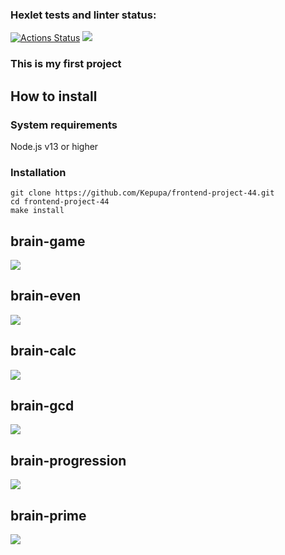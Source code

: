 ### Hexlet tests and linter status:
[![Actions Status](https://github.com/Kepupa/frontend-project-44/workflows/hexlet-check/badge.svg)](https://github.com/Kepupa/frontend-project-44/actions)
<a href="https://codeclimate.com/github/Kepupa/frontend-project-44/maintainability"><img src="https://api.codeclimate.com/v1/badges/31b3fa8e1a46f4a06fad/maintainability" /></a>

### This is my first project

## How to install
### System requirements
Node.js v13 or higher

### Installation
    
    git clone https://github.com/Kepupa/frontend-project-44.git
    cd frontend-project-44
    make install

## brain-game
<a href="https://asciinema.org/a/Wh7pM9RV4BhYnm2wXlrfXfRRj" target="_blank"><img src="https://asciinema.org/a/Wh7pM9RV4BhYnm2wXlrfXfRRj.svg" /></a>

## brain-even
<a href="https://asciinema.org/a/KY8Ko6MTiROGbNLeQ3Iiekg8v" target="_blank"><img src="https://asciinema.org/a/KY8Ko6MTiROGbNLeQ3Iiekg8v.svg" /></a>

## brain-calc
<a href="https://asciinema.org/a/mJQNFLLMLY4ZCnGNZbcZyiN8G" target="_blank"><img src="https://asciinema.org/a/mJQNFLLMLY4ZCnGNZbcZyiN8G.svg" /></a>

## brain-gcd
<a href="https://asciinema.org/a/mlw6MVApqJWjtSl926nD2AWQb" target="_blank"><img src="https://asciinema.org/a/mlw6MVApqJWjtSl926nD2AWQb.svg" /></a>

## brain-progression
<a href="https://asciinema.org/a/88o6XIutNcWIg1VsCOp9MfCJQ" target="_blank"><img src="https://asciinema.org/a/88o6XIutNcWIg1VsCOp9MfCJQ.svg" /></a>

## brain-prime
<a href="https://asciinema.org/a/dTFDmrg5VoBh4AvzC0IrDZN9t" target="_blank"><img src="https://asciinema.org/a/dTFDmrg5VoBh4AvzC0IrDZN9t.svg" /></a>
